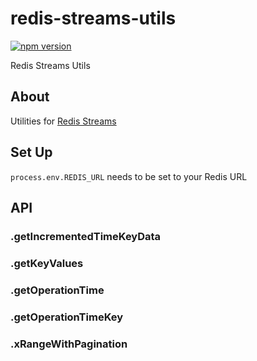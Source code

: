 # redis-streams-utils

[![npm version](https://badge.fury.io/js/redis-streams-utils.svg)](https://badge.fury.io/js/redis-streams-utils)

Redis Streams Utils


## About

Utilities for [Redis Streams](https://redis.io/topics/streams-intro)


## Set Up

`process.env.REDIS_URL` needs to be set to your Redis URL


## API

### .getIncrementedTimeKeyData

### .getKeyValues

### .getOperationTime

### .getOperationTimeKey

### .xRangeWithPagination
